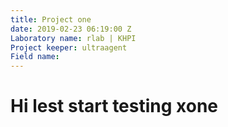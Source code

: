```yaml
---
title: Project one
date: 2019-02-23 06:19:00 Z
Laboratory name: rlab | KHPI
Project keeper: ultraagent
Field name: 
---
```


# Hi lest start testing xone
